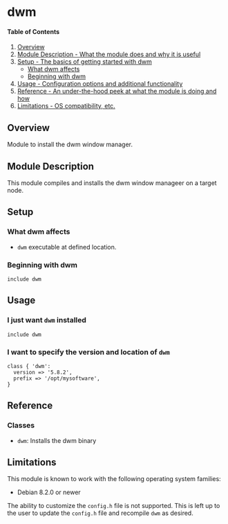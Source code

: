 # dwm

#### Table of Contents

1. [Overview](#overview)
2. [Module Description - What the module does and why it is useful](#module-description)
3. [Setup - The basics of getting started with dwm](#setup)
    * [What dwm affects](#what-dwm-affects)
    * [Beginning with dwm](#beginning-with-dwm)
4. [Usage - Configuration options and additional functionality](#usage)
5. [Reference - An under-the-hood peek at what the module is doing and how](#reference)
5. [Limitations - OS compatibility, etc.](#limitations)

## Overview

Module to install the dwm window manager.

## Module Description

This module compiles and installs the dwm window manageer
on a target node.

## Setup

### What dwm affects

* `dwm` executable at defined location.

### Beginning with dwm

```puppet
include dwm
```

## Usage

### I just want `dwm` installed

```puppet
include dwm
```

### I want to specify the version and location of `dwm`

```puppet
class { 'dwm':
  version => '5.8.2',
  prefix => '/opt/mysoftware',
}
```

## Reference

### Classes

* `dwm`: Installs the dwm binary

## Limitations

This module is known to work with the following operating system families:

 - Debian 8.2.0 or newer

The ability to customize the `config.h` file is not supported. This
is left up to the user to update the `config.h` file and recompile
`dwm` as desired.
